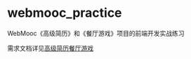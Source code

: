 # webmooc_practice
WebMooc《高级简历》和《餐厅游戏》项目的前端开发实战练习

需求文档详见[高级简历](https://github.com/jay007wong/webmooc-practice/blob/master/practice_chs/advancedresume.md)[餐厅游戏](https://github.com/jay007wong/webmooc-practice/blob/master/practice_chs/restaurant.md)
